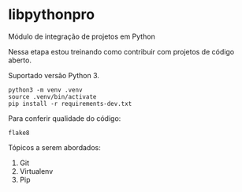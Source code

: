 # libpythonpro
Módulo de integração de projetos em Python

Nessa etapa estou treinando como contribuir com projetos de código aberto.

Suportado versão Python 3.

```console
python3 -m venv .venv
source .venv/bin/activate
pip install -r requirements-dev.txt
```

Para conferir qualidade do código:
```console
flake8
```

Tópicos a serem abordados:
1. Git
2. Virtualenv
3. Pip
